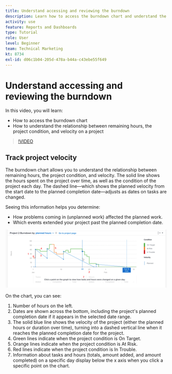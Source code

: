 ```yaml
---
title: Understand accessing and reviewing the burndown
description: Learn how to access the burndown chart and understand the relationship between remaining hours, project condition, and project velocity in [!DNL Adobe Workfront].
activity: use
feature: Reports and Dashboards
type: Tutorial
role: User
level: Beginner
team: Technical Marketing
kt: 8734
exl-id: d06c1b04-205d-478a-b44a-c43ebe55f649
---
```

# Understand accessing and reviewing the burndown

In this video, you will learn:

* How to access the burndown chart
* How to understand the relationship between remaining hours, the project condition, and velocity on a project

>[!VIDEO](https://video.tv.adobe.com/v/335051/?quality=12)

## Track project velocity

The burndown chart allows you to understand the relationship between remaining hours, the project condition, and velocity. The solid line shows the hours spent on the project over time, as well as the condition of the project each day. The dashed line—which shows the planned velocity from the start date to the planned completion date—adjusts as dates on tasks are changed.

Seeing this information helps you determine:

* How problems coming in (unplanned work) affected the planned work.
* Which events extended your project past the planned completion date.

![An image showing a burndown chart with numbers on areas described in the bullets below](assets/section-2-9.png)

On the chart, you can see:

1. Number of hours on the left.
1. Dates are shown across the bottom, including the project's planned completion date if it appears in the selected date range.
1. The solid blue line shows the velocity of the project (either the planned hours or duration over time), turning into a dashed vertical line when it reaches the planned completion date for the project.
1. Green lines indicate when the project condition is On Target.
1. Orange lines indicate when the project condition is At Risk.
1. Red lines indicate when the project condition is In Trouble.
1. Information about tasks and hours (totals, amount added, and amount completed) on a specific day display below the x axis when you click a specific point on the chart.
